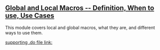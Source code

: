 ## [Global and Local Macros -- Definition, When to use, Use Cases](https://pjakiela.github.io/stata/localGlobalMacros.mp4)

This module covers local and global macros, what they are, and different ways to use them.

[supporting .do file link:](https://pjakiela.github.io/stata/macros.do)
